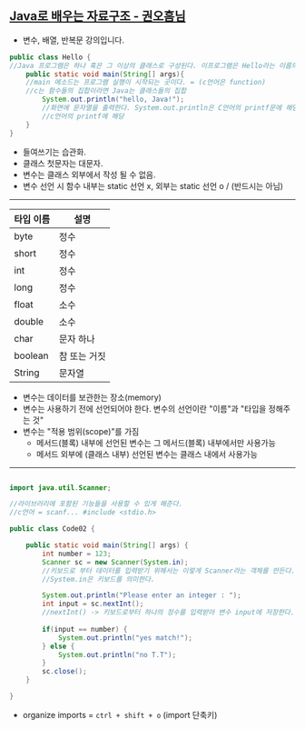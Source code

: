 ## [Java로 배우는 자료구조 - 권오흠님](https://www.inflearn.com/course/java-%EC%9E%90%EB%A3%8C%EA%B5%AC%EC%A1%B0/dashboard)

- 변수, 배열, 반복문 강의입니다.

```Java
public class Hello {
//Java 프로그램은 하나 혹은 그 이상의 클래스로 구성된다. 이프로그램은 Hello라는 이름의 하나의 클래스로 이루어졌다.
    public static void main(String[] args){
    //main 메소드는 프로그램 실행이 시작되는 곳이다. = (c언어은 function)
    //c는 함수들의 집합이라면 Java는 클래스들의 집합
        System.out.println("hello, Java!");
        //화면에 문자열을 출력한다. System.out.println은 C언어의 printf문에 해당한다. 출력하고 싶은 문자열을 겹따옴표("")로 묶는다.
        //c언어의 printf에 해당
    }
}
```

- 들여쓰기는 습관화.
- 클래스 첫문자는 대문자.
- 변수는 클래스 외부에서 작성 될 수 없음.
- 변수 선언 시 함수 내부는 static 선언 x, 외부는 static 선언 o / (반드시는 아님)

<hr>

|타입 이름|설명|
|---|---|
|byte|정수|
|short|정수|
|int|정수|
|long|정수|
|float|소수|
|double|소수|
|char|문자 하나|
|boolean|참 또는 거짓|
|String|문자열|

- 변수는 데이터를 보관한는 장소(memory)
- 변수는 사용하기 전에 선언되어야 한다. 변수의 선언이란 "이름"과 "타입을 정해주는 것"
- 변수는 "적용 범위(scope)"를 가짐
  - 메서드(블록) 내부에 선언된 변수는 그 메서드(블록) 내부에서만 사용가능
  - 메서드 외부에 (클래스 내부) 선언된 변수는 클래스 내에서 사용가능

<hr>

```java

import java.util.Scanner;

//라이브러리에 포함된 기능들을 사용할 수 있게 해준다.
//c언어 = scanf... #include <stdio.h>

public class Code02 {

    public static void main(String[] args) {
        int number = 123;
        Scanner sc = new Scanner(System.in);
        //키보드로 부터 데이터를 입력받기 위해서는 이렇게 Scanner라는 객체를 만든다.
        //System.in은 키보드를 의미한다.

        System.out.println("Please enter an integer : ");
        int input = sc.nextInt();
        //nextInt() -> 키보드로부터 하나의 정수를 입력받아 변수 input에 저장한다.
        
        if(input == number) {
            System.out.println("yes match!");
        } else {
            System.out.println("no T.T");
        }
        sc.close();
    }

}
```

- organize imports = `ctrl + shift + o` (import 단축키)
